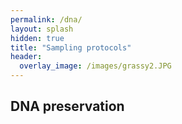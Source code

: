 ```yaml
---
permalink: /dna/
layout: splash
hidden: true
title: "Sampling protocols"
header:
  overlay_image: /images/grassy2.JPG
---
```


## DNA preservation
